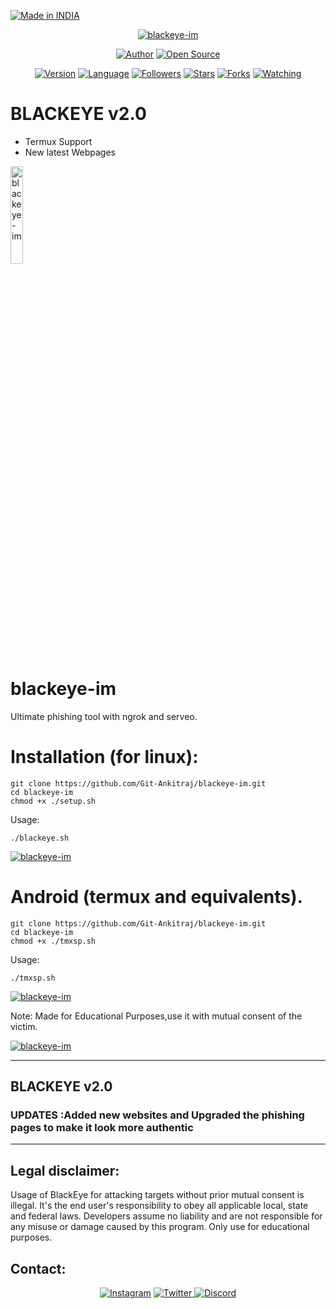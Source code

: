 


<p align="left">
<a href="#"><img title="Made in INDIA" src="https://img.shields.io/badge/MADE%20IN-INDIA-green?colorA=%23ff9933&colorB=%23017e40&style=for-the-badge"></a>
</p>
<p align="center">
<a href="#"><img title="blackeye-im" src="https://i.imgur.com/5N5Kdjw.png"></a>
</p>
<p align="center">
<a href="https://github.com/Git-Ankitraj"><img title="Author" src="https://img.shields.io/badge/Author-Git--Ankitraj-red.svg?style=for-the-badge&logo=github"></a>
<a href="#"><img title="Open Source" src="https://img.shields.io/badge/Open%20Source-%E2%9D%A4-green?style=for-the-badge"></a>
</p>
<p align="center">
<a href="#"><img title="Version" src="https://img.shields.io/badge/Version-1.6-green.svg?style=flat-square"></a>
<a href="#"><img title="Language" src="https://badges.frapsoft.com/bash/v1/bash.png?v=103"></a>
<a href="https://github.com/Git-Ankitraj/followers"><img title="Followers" src="https://img.shields.io/github/followers/Git-Ankitraj?color=blue&style=flat-square"></a>
<a href="https://github.com/Git-Ankitraj/blackeye-im/stargazers/"><img title="Stars" src="https://img.shields.io/github/stars/Git-Ankitraj/blackeye-im?color=red&style=flat-square"></a>
<a href="https://github.com/Git-Ankitraj/blackeye-im/network/members"><img title="Forks" src="https://img.shields.io/github/forks/Git-Ankitraj/blackeye-im?color=red&style=flat-square"></a>
<a href="https://github.com/Git-Ankitraj/blackeye-im/watchers"><img title="Watching" src="https://img.shields.io/github/watchers/Git-Ankitraj/blackeye-im?label=Watchers&color=blue&style=flat-square"></a>
</p>












# BLACKEYE v2.0
<ul type='disc'> <li>Termux Support
<li> New latest Webpages

</ul>
 <a href="#"><img title="blackeye-im" width= "20%" src="https://i.imgur.com/5N5Kdjw.png"></a>
 
# blackeye-im
Ultimate phishing tool with ngrok and serveo.

# Installation (for linux):
```
git clone https://github.com/Git-Ankitraj/blackeye-im.git
cd blackeye-im
chmod +x ./setup.sh
```
Usage:

```./blackeye.sh```
<p><a href="https://i.imgur.com/irdzUjd.png"><img title="blackeye-im" src="https://i.imgur.com/irdzUjd.png"></a>
</p>

# Android (termux and equivalents).
```
git clone https://github.com/Git-Ankitraj/blackeye-im.git
cd blackeye-im
chmod +x ./tmxsp.sh
```
Usage:

```./tmxsp.sh```
<p><a href="#"><img title="blackeye-im" src="https://i.imgur.com/YuAb55M.jpg"></a>
</p>
Note: Made for Educational Purposes,use it with mutual consent of the victim.
<p><a href="https://i.imgur.com/TJFmaGq.png"><img title="blackeye-im" src="https://i.imgur.com/TJFmaGq.png"></a>
</p>

 

-----------------------------------------------------------------------------------------------------------------------------

## BLACKEYE v2.0
### UPDATES :Added new websites and Upgraded the phishing pages to make it look more authentic

-----------------------------------------------------------------------------------------------------------------------------


## Legal disclaimer:

Usage of BlackEye for attacking targets without prior mutual consent is illegal. It's the end user's responsibility to obey all applicable local, state and federal laws. Developers assume no liability and are not responsible for any misuse or damage caused by this program. Only use for educational purposes.


## Contact:
<p align="center">
    <a href="https://www.instagram.com/ankitraj_707/">
    <img alt="Instagram" src="https://img.shields.io/badge/Instagram%20-%23000000.svg?&style=for-the-badge&logo=Instagram&logoColor=white"/></a>
    <a href="https://twitter.com/Ankitraj7079">
    <img alt="Twitter" src="https://img.shields.io/badge/Twitter%20-%231DA1F2.svg?&style=for-the-badge&logo=Twitter&logoColor=white"</a>
    <a href="https://discord.com/channels/@me/798505744843538432">
    <img alt="Discord" src="https://img.shields.io/badge/Discord%20-%237289DA.svg?&style=for-the-badge&logo=discord&logoColor=white"/></a>
</p>

